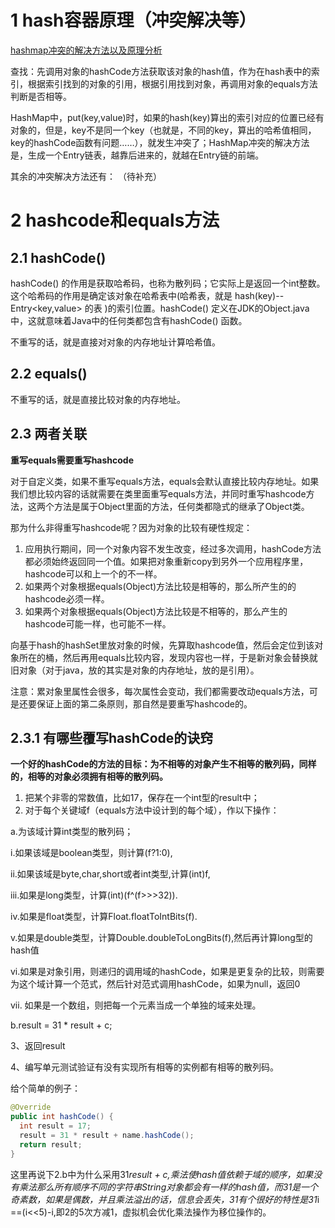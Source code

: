 # 1 hash容器原理（冲突解决等）
[hashmap冲突的解决方法以及原理分析](https://www.cnblogs.com/peizhe123/p/5790252.html)

查找：先调用对象的hashCode方法获取该对象的hash值，作为在hash表中的索引，根据索引找到的对象的引用，根据引用找到对象，再调用对象的equals方法判断是否相等。

HashMap中，put(key,value)时，如果的hash(key)算出的索引对应的位置已经有对象的，但是，key不是同一个key（也就是，不同的key，算出的哈希值相同，key的hashCode函数有问题……），就发生冲突了；HashMap冲突的解决方法是，生成一个Entry链表，越靠后进来的，就越在Entry链的前端。

其余的冲突解决方法还有：
（待补充）


# 2 hashcode和equals方法
## 2.1 hashCode()
hashCode() 的作用是获取哈希码，也称为散列码；它实际上是返回一个int整数。这个哈希码的作用是确定该对象在哈希表中(哈希表，就是   hash(key)--Entry<key,value> 的表 )的索引位置。hashCode() 定义在JDK的Object.java中，这就意味着Java中的任何类都包含有hashCode() 函数。

不重写的话，就是直接对对象的内存地址计算哈希值。

## 2.2 equals()
不重写的话，就是直接比较对象的内存地址。



## 2.3 两者关联
**重写equals需要重写hashcode**

对于自定义类，如果不重写equals方法，equals会默认直接比较内存地址。如果我们想比较内容的话就需要在类里面重写equals方法，并同时重写hashcode方法，这两个方法是属于Object里面的方法，任何类都隐式的继承了Object类。

那为什么非得重写hashcode呢？因为对象的比较有硬性规定：
1. 应用执行期间，同一个对象内容不发生改变，经过多次调用，hashCode方法都必须始终返回同一个值。如果把对象重新copy到另外一个应用程序里，hashcode可以和上一个的不一样。
2. 如果两个对象根据equals(Object)方法比较是相等的，那么所产生的的hashcode必须一样。
3. 如果两个对象根据equals(Object)方法比较是不相等的，那么产生的hashcode可能一样，也可能不一样。

向基于hash的hashSet里放对象的时候，先算取hashcode值，然后会定位到该对象所在的桶，然后再用equals比较内容，发现内容也一样，于是新对象会替换就旧对象（对于java，放的其实是对象的内存地址，放的是引用）。

注意：累对象里属性会很多，每次属性会变动，我们都需要改动equals方法，可是还要保证上面的第二条原则，那自然是要重写hashcode的。

## 2.3.1 有哪些覆写hashCode的诀窍
**一个好的hashCode的方法的目标：为不相等的对象产生不相等的散列码，同样的，相等的对象必须拥有相等的散列码。**

1. 把某个非零的常数值，比如17，保存在一个int型的result中；
2. 对于每个关键域f（equals方法中设计到的每个域），作以下操作：

a.为该域计算int类型的散列码；

i.如果该域是boolean类型，则计算(f?1:0),

ii.如果该域是byte,char,short或者int类型,计算(int)f,

iii.如果是long类型，计算(int)(f^(f>>>32)).

iv.如果是float类型，计算Float.floatToIntBits(f).

v.如果是double类型，计算Double.doubleToLongBits(f),然后再计算long型的hash值

vi.如果是对象引用，则递归的调用域的hashCode，如果是更复杂的比较，则需要为这个域计算一个范式，然后针对范式调用hashCode，如果为null，返回0

vii. 如果是一个数组，则把每一个元素当成一个单独的域来处理。

b.result = 31 * result + c;

3、返回result

4、编写单元测试验证有没有实现所有相等的实例都有相等的散列码。

给个简单的例子：

```java
@Override
public int hashCode() {  
  int result = 17;  
  result = 31 * result + name.hashCode();  
  return result;
}
```
这里再说下2.b中为什么采用31*result + c,乘法使hash值依赖于域的顺序，如果没有乘法那么所有顺序不同的字符串String对象都会有一样的hash值，而31是一个奇素数，如果是偶数，并且乘法溢出的话，信息会丢失，31有个很好的特性是31*i ==(i<<5)-i,即2的5次方减1，虚拟机会优化乘法操作为移位操作的。


